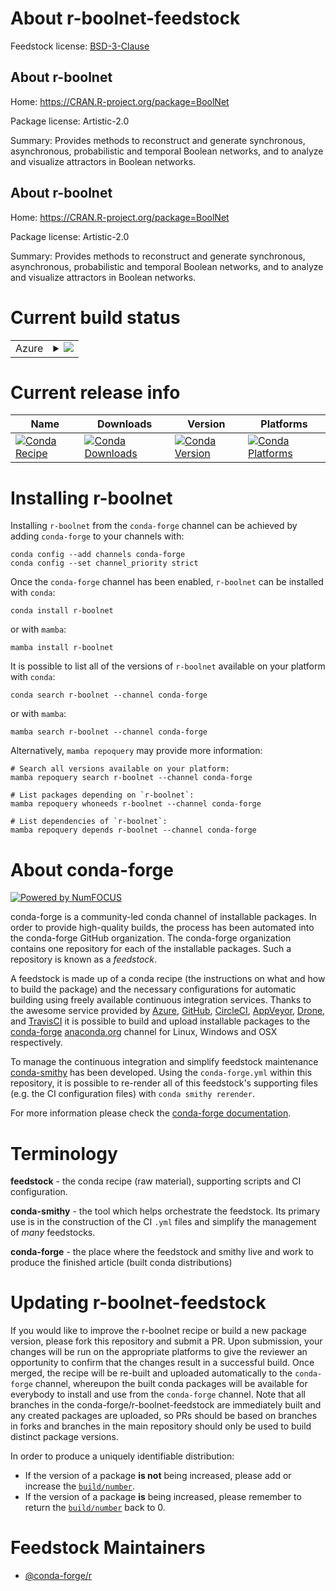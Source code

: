 About r-boolnet-feedstock
=========================

Feedstock license: [BSD-3-Clause](https://github.com/conda-forge/r-boolnet-feedstock/blob/main/LICENSE.txt)


About r-boolnet
---------------

Home: https://CRAN.R-project.org/package=BoolNet

Package license: Artistic-2.0

Summary: Provides methods to reconstruct and generate synchronous, asynchronous, probabilistic and temporal Boolean networks, and to analyze and visualize attractors in Boolean networks.

About r-boolnet
---------------

Home: https://CRAN.R-project.org/package=BoolNet

Package license: Artistic-2.0

Summary: Provides methods to reconstruct and generate synchronous, asynchronous, probabilistic and temporal Boolean networks, and to analyze and visualize attractors in Boolean networks.

Current build status
====================


<table>
    
  <tr>
    <td>Azure</td>
    <td>
      <details>
        <summary>
          <a href="https://dev.azure.com/conda-forge/feedstock-builds/_build/latest?definitionId=2307&branchName=main">
            <img src="https://dev.azure.com/conda-forge/feedstock-builds/_apis/build/status/r-boolnet-feedstock?branchName=main">
          </a>
        </summary>
        <table>
          <thead><tr><th>Variant</th><th>Status</th></tr></thead>
          <tbody><tr>
              <td>linux_64_r_base4.3</td>
              <td>
                <a href="https://dev.azure.com/conda-forge/feedstock-builds/_build/latest?definitionId=2307&branchName=main">
                  <img src="https://dev.azure.com/conda-forge/feedstock-builds/_apis/build/status/r-boolnet-feedstock?branchName=main&jobName=linux&configuration=linux%20linux_64_r_base4.3" alt="variant">
                </a>
              </td>
            </tr><tr>
              <td>linux_64_r_base4.4</td>
              <td>
                <a href="https://dev.azure.com/conda-forge/feedstock-builds/_build/latest?definitionId=2307&branchName=main">
                  <img src="https://dev.azure.com/conda-forge/feedstock-builds/_apis/build/status/r-boolnet-feedstock?branchName=main&jobName=linux&configuration=linux%20linux_64_r_base4.4" alt="variant">
                </a>
              </td>
            </tr><tr>
              <td>osx_64_r_base4.3</td>
              <td>
                <a href="https://dev.azure.com/conda-forge/feedstock-builds/_build/latest?definitionId=2307&branchName=main">
                  <img src="https://dev.azure.com/conda-forge/feedstock-builds/_apis/build/status/r-boolnet-feedstock?branchName=main&jobName=osx&configuration=osx%20osx_64_r_base4.3" alt="variant">
                </a>
              </td>
            </tr><tr>
              <td>osx_64_r_base4.4</td>
              <td>
                <a href="https://dev.azure.com/conda-forge/feedstock-builds/_build/latest?definitionId=2307&branchName=main">
                  <img src="https://dev.azure.com/conda-forge/feedstock-builds/_apis/build/status/r-boolnet-feedstock?branchName=main&jobName=osx&configuration=osx%20osx_64_r_base4.4" alt="variant">
                </a>
              </td>
            </tr><tr>
              <td>win_64_r_base4.3</td>
              <td>
                <a href="https://dev.azure.com/conda-forge/feedstock-builds/_build/latest?definitionId=2307&branchName=main">
                  <img src="https://dev.azure.com/conda-forge/feedstock-builds/_apis/build/status/r-boolnet-feedstock?branchName=main&jobName=win&configuration=win%20win_64_r_base4.3" alt="variant">
                </a>
              </td>
            </tr><tr>
              <td>win_64_r_base4.4</td>
              <td>
                <a href="https://dev.azure.com/conda-forge/feedstock-builds/_build/latest?definitionId=2307&branchName=main">
                  <img src="https://dev.azure.com/conda-forge/feedstock-builds/_apis/build/status/r-boolnet-feedstock?branchName=main&jobName=win&configuration=win%20win_64_r_base4.4" alt="variant">
                </a>
              </td>
            </tr>
          </tbody>
        </table>
      </details>
    </td>
  </tr>
</table>

Current release info
====================

| Name | Downloads | Version | Platforms |
| --- | --- | --- | --- |
| [![Conda Recipe](https://img.shields.io/badge/recipe-r--boolnet-green.svg)](https://anaconda.org/conda-forge/r-boolnet) | [![Conda Downloads](https://img.shields.io/conda/dn/conda-forge/r-boolnet.svg)](https://anaconda.org/conda-forge/r-boolnet) | [![Conda Version](https://img.shields.io/conda/vn/conda-forge/r-boolnet.svg)](https://anaconda.org/conda-forge/r-boolnet) | [![Conda Platforms](https://img.shields.io/conda/pn/conda-forge/r-boolnet.svg)](https://anaconda.org/conda-forge/r-boolnet) |

Installing r-boolnet
====================

Installing `r-boolnet` from the `conda-forge` channel can be achieved by adding `conda-forge` to your channels with:

```
conda config --add channels conda-forge
conda config --set channel_priority strict
```

Once the `conda-forge` channel has been enabled, `r-boolnet` can be installed with `conda`:

```
conda install r-boolnet
```

or with `mamba`:

```
mamba install r-boolnet
```

It is possible to list all of the versions of `r-boolnet` available on your platform with `conda`:

```
conda search r-boolnet --channel conda-forge
```

or with `mamba`:

```
mamba search r-boolnet --channel conda-forge
```

Alternatively, `mamba repoquery` may provide more information:

```
# Search all versions available on your platform:
mamba repoquery search r-boolnet --channel conda-forge

# List packages depending on `r-boolnet`:
mamba repoquery whoneeds r-boolnet --channel conda-forge

# List dependencies of `r-boolnet`:
mamba repoquery depends r-boolnet --channel conda-forge
```


About conda-forge
=================

[![Powered by
NumFOCUS](https://img.shields.io/badge/powered%20by-NumFOCUS-orange.svg?style=flat&colorA=E1523D&colorB=007D8A)](https://numfocus.org)

conda-forge is a community-led conda channel of installable packages.
In order to provide high-quality builds, the process has been automated into the
conda-forge GitHub organization. The conda-forge organization contains one repository
for each of the installable packages. Such a repository is known as a *feedstock*.

A feedstock is made up of a conda recipe (the instructions on what and how to build
the package) and the necessary configurations for automatic building using freely
available continuous integration services. Thanks to the awesome service provided by
[Azure](https://azure.microsoft.com/en-us/services/devops/), [GitHub](https://github.com/),
[CircleCI](https://circleci.com/), [AppVeyor](https://www.appveyor.com/),
[Drone](https://cloud.drone.io/welcome), and [TravisCI](https://travis-ci.com/)
it is possible to build and upload installable packages to the
[conda-forge](https://anaconda.org/conda-forge) [anaconda.org](https://anaconda.org/)
channel for Linux, Windows and OSX respectively.

To manage the continuous integration and simplify feedstock maintenance
[conda-smithy](https://github.com/conda-forge/conda-smithy) has been developed.
Using the ``conda-forge.yml`` within this repository, it is possible to re-render all of
this feedstock's supporting files (e.g. the CI configuration files) with ``conda smithy rerender``.

For more information please check the [conda-forge documentation](https://conda-forge.org/docs/).

Terminology
===========

**feedstock** - the conda recipe (raw material), supporting scripts and CI configuration.

**conda-smithy** - the tool which helps orchestrate the feedstock.
                   Its primary use is in the construction of the CI ``.yml`` files
                   and simplify the management of *many* feedstocks.

**conda-forge** - the place where the feedstock and smithy live and work to
                  produce the finished article (built conda distributions)


Updating r-boolnet-feedstock
============================

If you would like to improve the r-boolnet recipe or build a new
package version, please fork this repository and submit a PR. Upon submission,
your changes will be run on the appropriate platforms to give the reviewer an
opportunity to confirm that the changes result in a successful build. Once
merged, the recipe will be re-built and uploaded automatically to the
`conda-forge` channel, whereupon the built conda packages will be available for
everybody to install and use from the `conda-forge` channel.
Note that all branches in the conda-forge/r-boolnet-feedstock are
immediately built and any created packages are uploaded, so PRs should be based
on branches in forks and branches in the main repository should only be used to
build distinct package versions.

In order to produce a uniquely identifiable distribution:
 * If the version of a package **is not** being increased, please add or increase
   the [``build/number``](https://docs.conda.io/projects/conda-build/en/latest/resources/define-metadata.html#build-number-and-string).
 * If the version of a package **is** being increased, please remember to return
   the [``build/number``](https://docs.conda.io/projects/conda-build/en/latest/resources/define-metadata.html#build-number-and-string)
   back to 0.

Feedstock Maintainers
=====================

* [@conda-forge/r](https://github.com/orgs/conda-forge/teams/r/)

